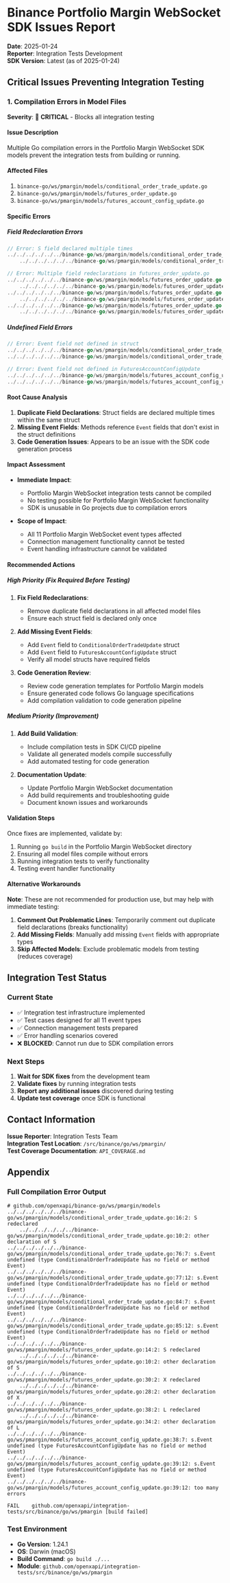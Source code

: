 # Binance Portfolio Margin WebSocket SDK Issues Report

**Date**: 2025-01-24  
**Reporter**: Integration Tests Development  
**SDK Version**: Latest (as of 2025-01-24)

## Critical Issues Preventing Integration Testing

### 1. Compilation Errors in Model Files

**Severity**: 🚨 **CRITICAL** - Blocks all integration testing

#### Issue Description
Multiple Go compilation errors in the Portfolio Margin WebSocket SDK models prevent the integration tests from building or running.

#### Affected Files
1. `binance-go/ws/pmargin/models/conditional_order_trade_update.go`
2. `binance-go/ws/pmargin/models/futures_order_update.go`
3. `binance-go/ws/pmargin/models/futures_account_config_update.go`

#### Specific Errors

##### Field Redeclaration Errors
```go
// Error: S field declared multiple times
../../../../../../binance-go/ws/pmargin/models/conditional_order_trade_update.go:16:2: S redeclared
    ../../../../../../binance-go/ws/pmargin/models/conditional_order_trade_update.go:10:2: other declaration of S

// Error: Multiple field redeclarations in futures_order_update.go
../../../../../../binance-go/ws/pmargin/models/futures_order_update.go:14:2: S redeclared
    ../../../../../../binance-go/ws/pmargin/models/futures_order_update.go:10:2: other declaration of S
../../../../../../binance-go/ws/pmargin/models/futures_order_update.go:30:2: X redeclared
    ../../../../../../binance-go/ws/pmargin/models/futures_order_update.go:28:2: other declaration of X
../../../../../../binance-go/ws/pmargin/models/futures_order_update.go:38:2: L redeclared
    ../../../../../../binance-go/ws/pmargin/models/futures_order_update.go:34:2: other declaration of L
```

##### Undefined Field Errors
```go
// Error: Event field not defined in struct
../../../../../../binance-go/ws/pmargin/models/conditional_order_trade_update.go:76:7: s.Event undefined (type ConditionalOrderTradeUpdate has no field or method Event)
../../../../../../binance-go/ws/pmargin/models/conditional_order_trade_update.go:77:12: s.Event undefined (type ConditionalOrderTradeUpdate has no field or method Event)

// Error: Event field not defined in FuturesAccountConfigUpdate
../../../../../../binance-go/ws/pmargin/models/futures_account_config_update.go:38:7: s.Event undefined (type FuturesAccountConfigUpdate has no field or method Event)
../../../../../../binance-go/ws/pmargin/models/futures_account_config_update.go:39:12: s.Event undefined (type FuturesAccountConfigUpdate has no field or method Event)
```

#### Root Cause Analysis
1. **Duplicate Field Declarations**: Struct fields are declared multiple times within the same struct
2. **Missing Event Fields**: Methods reference `Event` fields that don't exist in the struct definitions
3. **Code Generation Issues**: Appears to be an issue with the SDK code generation process

#### Impact Assessment
- **Immediate Impact**: 
  - Portfolio Margin WebSocket integration tests cannot be compiled
  - No testing possible for Portfolio Margin WebSocket functionality
  - SDK is unusable in Go projects due to compilation errors

- **Scope of Impact**:
  - All 11 Portfolio Margin WebSocket event types affected
  - Connection management functionality cannot be tested
  - Event handling infrastructure cannot be validated

#### Recommended Actions

##### High Priority (Fix Required Before Testing)
1. **Fix Field Redeclarations**:
   - Remove duplicate field declarations in all affected model files
   - Ensure each struct field is declared only once

2. **Add Missing Event Fields**:
   - Add `Event` field to `ConditionalOrderTradeUpdate` struct
   - Add `Event` field to `FuturesAccountConfigUpdate` struct
   - Verify all model structs have required fields

3. **Code Generation Review**:
   - Review code generation templates for Portfolio Margin models
   - Ensure generated code follows Go language specifications
   - Add compilation validation to code generation pipeline

##### Medium Priority (Improvement)
1. **Add Build Validation**:
   - Include compilation tests in SDK CI/CD pipeline
   - Validate all generated models compile successfully
   - Add automated testing for code generation

2. **Documentation Update**:
   - Update Portfolio Margin WebSocket documentation
   - Add build requirements and troubleshooting guide
   - Document known issues and workarounds

#### Validation Steps
Once fixes are implemented, validate by:
1. Running `go build` in the Portfolio Margin WebSocket directory
2. Ensuring all model files compile without errors
3. Running integration tests to verify functionality
4. Testing event handler functionality

#### Alternative Workarounds
**Note**: These are not recommended for production use, but may help with immediate testing:

1. **Comment Out Problematic Lines**: Temporarily comment out duplicate field declarations (breaks functionality)
2. **Add Missing Fields**: Manually add missing `Event` fields with appropriate types
3. **Skip Affected Models**: Exclude problematic models from testing (reduces coverage)

## Integration Test Status

### Current State
- ✅ Integration test infrastructure implemented
- ✅ Test cases designed for all 11 event types
- ✅ Connection management tests prepared
- ✅ Error handling scenarios covered
- ❌ **BLOCKED**: Cannot run due to SDK compilation errors

### Next Steps
1. **Wait for SDK fixes** from the development team
2. **Validate fixes** by running integration tests
3. **Report any additional issues** discovered during testing
4. **Update test coverage** once SDK is functional

## Contact Information

**Issue Reporter**: Integration Tests Team  
**Integration Test Location**: `/src/binance/go/ws/pmargin/`  
**Test Coverage Documentation**: `API_COVERAGE.md`

## Appendix

### Full Compilation Error Output
```
# github.com/openxapi/binance-go/ws/pmargin/models
../../../../../../binance-go/ws/pmargin/models/conditional_order_trade_update.go:16:2: S redeclared
	../../../../../../binance-go/ws/pmargin/models/conditional_order_trade_update.go:10:2: other declaration of S
../../../../../../binance-go/ws/pmargin/models/conditional_order_trade_update.go:76:7: s.Event undefined (type ConditionalOrderTradeUpdate has no field or method Event)
../../../../../../binance-go/ws/pmargin/models/conditional_order_trade_update.go:77:12: s.Event undefined (type ConditionalOrderTradeUpdate has no field or method Event)
../../../../../../binance-go/ws/pmargin/models/conditional_order_trade_update.go:84:7: s.Event undefined (type ConditionalOrderTradeUpdate has no field or method Event)
../../../../../../binance-go/ws/pmargin/models/conditional_order_trade_update.go:85:12: s.Event undefined (type ConditionalOrderTradeUpdate has no field or method Event)
../../../../../../binance-go/ws/pmargin/models/futures_order_update.go:14:2: S redeclared
	../../../../../../binance-go/ws/pmargin/models/futures_order_update.go:10:2: other declaration of S
../../../../../../binance-go/ws/pmargin/models/futures_order_update.go:30:2: X redeclared
	../../../../../../binance-go/ws/pmargin/models/futures_order_update.go:28:2: other declaration of X
../../../../../../binance-go/ws/pmargin/models/futures_order_update.go:38:2: L redeclared
	../../../../../../binance-go/ws/pmargin/models/futures_order_update.go:34:2: other declaration of L
../../../../../../binance-go/ws/pmargin/models/futures_account_config_update.go:38:7: s.Event undefined (type FuturesAccountConfigUpdate has no field or method Event)
../../../../../../binance-go/ws/pmargin/models/futures_account_config_update.go:39:12: s.Event undefined (type FuturesAccountConfigUpdate has no field or method Event)
../../../../../../binance-go/ws/pmargin/models/futures_account_config_update.go:39:12: too many errors

FAIL	github.com/openxapi/integration-tests/src/binance/go/ws/pmargin [build failed]
```

### Test Environment
- **Go Version**: 1.24.1
- **OS**: Darwin (macOS)
- **Build Command**: `go build ./...`
- **Module**: `github.com/openxapi/integration-tests/src/binance/go/ws/pmargin`